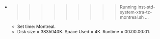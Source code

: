 * >>>>>>>>> Running inst-std-system-xtra-tz-montreal.sh ...
  * Set time: Montreal.
  * Disk size = 3835040K. Space Used = 4K. Runtime = 00:00:00:01.
